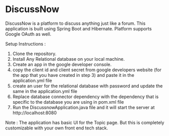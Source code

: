 # DiscussNow
DiscussNow is a platform to discuss anything just like a forum. This application is built using Spring Boot and Hibernate. Platform supports Google OAuth as well.

Setup Instructions :

1. Clone the repository.
2. Install Any Relational database on your local machine.
3. Create an app in the google developer console.
4. copy the client id and client secret from google developers website (for the app that you have created in step 3) and paste it in the   application.yml file
5. create an user for the relational database with password and update the same in the application.yml file
6. Replace database connector dependency with the dependency that is specific to the database you are using in pom.xml file
7. Run the DiscussnowApplication.java file and it will start the server at http://localhost:8080 

Note : The application has basic UI for the Topic page. But this is completely customizable with your own front end tech stack.

